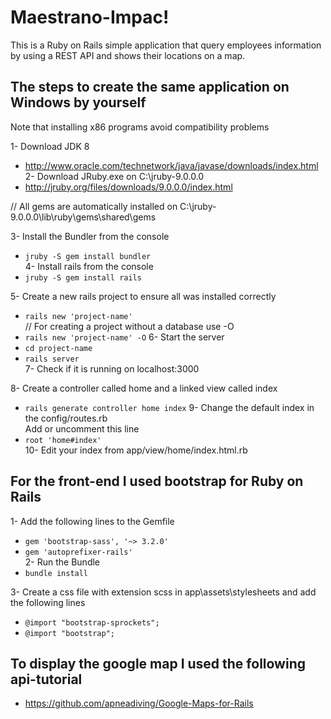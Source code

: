 # Maestrano-Impac! #
This is a Ruby on Rails simple application that query employees information by using a REST API and shows their locations on a map.

## The steps to create the same application on Windows by yourself ##  
Note that installing x86 programs avoid compatibility problems

1- Download JDK 8  
 - http://www.oracle.com/technetwork/java/javase/downloads/index.html
2- Download JRuby.exe on C:\jruby-9.0.0.0  
 - http://jruby.org/files/downloads/9.0.0.0/index.html  
  
// All gems are automatically installed on C:\jruby-9.0.0.0\lib\ruby\gems\shared\gems  

3- Install the Bundler from the console  
 - ```jruby -S gem install bundler ```  
4- Install rails from the console  
 - ```jruby -S gem install rails ```  
		
5- Create a new rails project to ensure all was installed correctly
 - ```rails new 'project-name'```  
// For creating a project without a database use -O		
 - ```rails new 'project-name' -O```
6- Start the server  
 - ```cd project-name```
 - ```rails server```  
7- Check if it is running on localhost:3000

8- Create a controller called home and a linked view called index  
- ```rails generate controller home index```
9- Change the default index in the config/routes.rb  
Add or uncomment this line 
 - ```root 'home#index'```  
10- Edit your index from app/view/home/index.html.rb

## For the front-end I used bootstrap for Ruby on Rails ##  
1- Add the following lines to the Gemfile
 - ```gem 'bootstrap-sass', '~> 3.2.0'```
 - ```gem 'autoprefixer-rails'```  
2- Run the Bundle  
- ```bundle install```

3- Create a css file with extension scss in app\assets\stylesheets and add the following lines  
 - ```@import "bootstrap-sprockets";```
 - ```@import "bootstrap";```

## To display the google map I used the following api-tutorial
 - https://github.com/apneadiving/Google-Maps-for-Rails
